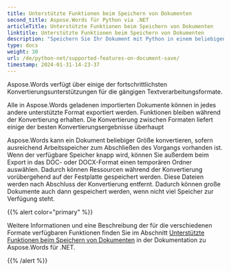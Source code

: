 ```yaml
---
title: Unterstützte Funktionen beim Speichern von Dokumenten
second_title: Aspose.Words für Python via .NET
articleTitle: Unterstützte Funktionen beim Speichern von Dokumenten
linktitle: Unterstützte Funktionen beim Speichern von Dokumenten
description: "Speichern Sie Ihr Dokument mit Python in einem beliebigen unterstützten Format. Konvertieren und exportieren Sie ein Dokument beliebiger Größe."
type: docs
weight: 30
url: /de/python-net/supported-features-on-document-save/
timestamp: 2024-01-31-14-23-37
---
```


Aspose.Words verfügt über einige der fortschrittlichsten Konvertierungsunterstützungen für die gängigen Textverarbeitungsformate.

Alle in Aspose.Words geladenen importierten Dokumente können in jedes andere unterstützte Format exportiert werden. Funktionen bleiben während der Konvertierung erhalten. Die Konvertierung zwischen Formaten liefert einige der besten Konvertierungsergebnisse überhaupt

Aspose.Words kann ein Dokument beliebiger Größe konvertieren, sofern ausreichend Arbeitsspeicher zum Abschließen des Vorgangs vorhanden ist. Wenn der verfügbare Speicher knapp wird, können Sie außerdem beim Export in das DOC- oder DOCX-Format einen temporären Ordner auswählen. Dadurch können Ressourcen während der Konvertierung vorübergehend auf der Festplatte gespeichert werden. Diese Dateien werden nach Abschluss der Konvertierung entfernt. Dadurch können große Dokumente auch dann gespeichert werden, wenn nicht viel Speicher zur Verfügung steht.

{{% alert color="primary" %}}

Weitere Informationen und eine Beschreibung der für die verschiedenen Formate verfügbaren Funktionen finden Sie im Abschnitt [Unterstützte Funktionen beim Speichern von Dokumenten](/words/de/net/supported-features-on-document-save/) in der Dokumentation zu Aspose.Words für .NET.

{{% /alert %}}
